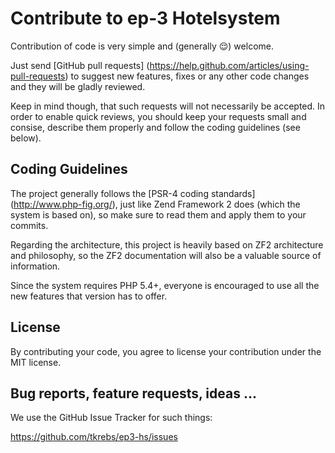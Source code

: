 # Contribute to ep-3 Hotelsystem

Contribution of code is very simple and (generally :relieved:) welcome.

Just send [GitHub pull requests] (https://help.github.com/articles/using-pull-requests) to suggest new features, fixes
or any other code changes and they will be gladly reviewed.

Keep in mind though, that such requests will not necessarily be accepted. In order to enable quick reviews, you should
keep your requests small and consise, describe them properly and follow the coding guidelines (see below).

## Coding Guidelines

The project generally follows the [PSR-4 coding standards] (http://www.php-fig.org/), just like Zend Framework 2 does
(which the system is based on), so make sure to read them and apply them to your commits.

Regarding the architecture, this project is heavily based on ZF2 architecture and philosophy, so the ZF2 documentation
will also be a valuable source of information.

Since the system requires PHP 5.4+, everyone is encouraged to use all the new features that version has to offer.

## License

By contributing your code, you agree to license your contribution under the MIT license.

## Bug reports, feature requests, ideas ...

We use the GitHub Issue Tracker for such things:

https://github.com/tkrebs/ep3-hs/issues
